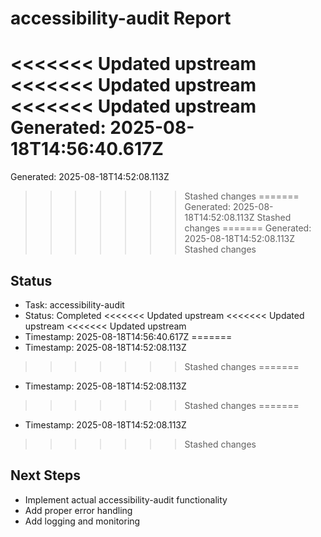 # accessibility-audit Report

<<<<<<< Updated upstream
<<<<<<< Updated upstream
<<<<<<< Updated upstream
Generated: 2025-08-18T14:56:40.617Z
=======
Generated: 2025-08-18T14:52:08.113Z
>>>>>>> Stashed changes
=======
Generated: 2025-08-18T14:52:08.113Z
>>>>>>> Stashed changes
=======
Generated: 2025-08-18T14:52:08.113Z
>>>>>>> Stashed changes

## Status
- Task: accessibility-audit
- Status: Completed
<<<<<<< Updated upstream
<<<<<<< Updated upstream
<<<<<<< Updated upstream
- Timestamp: 2025-08-18T14:56:40.617Z
=======
- Timestamp: 2025-08-18T14:52:08.113Z
>>>>>>> Stashed changes
=======
- Timestamp: 2025-08-18T14:52:08.113Z
>>>>>>> Stashed changes
=======
- Timestamp: 2025-08-18T14:52:08.113Z
>>>>>>> Stashed changes

## Next Steps
- Implement actual accessibility-audit functionality
- Add proper error handling
- Add logging and monitoring

